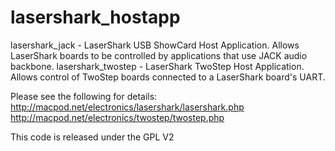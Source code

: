 lasershark_hostapp
===================

lasershark_jack - LaserShark USB ShowCard Host Application. Allows LaserShark boards to be controlled by applications that use JACK audio backbone.
lasershark_twostep - LaserShark TwoStep Host Application. Allows control of TwoStep boards connected to a LaserShark board's UART.

Please see the following for details:
http://macpod.net/electronics/lasershark/lasershark.php
http://macpod.net/electronics/twostep/twostep.php

This code is released under the GPL V2 
